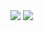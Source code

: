 <img src="https://img.shields.io/badge/HTML Academy-#34F26?style=flat&logo=HTML5&logoColor=white"/>

<img src="https://img.shields.io/badge/Scss-green?style=flat&logo=Sass&logoColor=CC6699"/>

